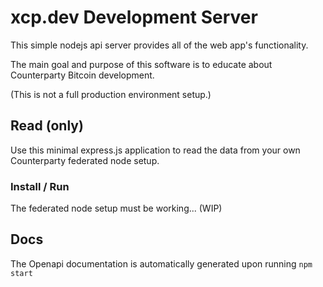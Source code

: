 # xcp.dev Development Server

This simple nodejs api server provides all of the web app's functionality.

The main goal and purpose of this software is to educate about Counterparty Bitcoin development.

(This is not a full production environment setup.)

## Read (only)

Use this minimal express.js application to read the data from your own Counterparty federated node setup.

### Install / Run

The federated node setup must be working... (WIP)


## Docs
The Openapi documentation is automatically generated upon running ```npm start```